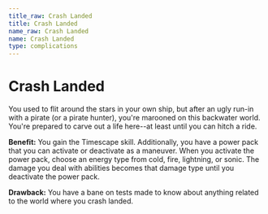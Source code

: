 ```yaml
---
title_raw: Crash Landed
title: Crash Landed
name_raw: Crash Landed
name: Crash Landed
type: complications
---
```


# Crash Landed

You used to flit around the stars in your own ship, but after an ugly run-in with a pirate (or a pirate hunter), you're marooned on this backwater world. You're prepared to carve out a life here--at least until you can hitch a ride.

**Benefit:** You gain the Timescape skill. Additionally, you have a power pack that you can activate or deactivate as a maneuver. When you activate the power pack, choose an energy type from cold, fire, lightning, or sonic. The damage you deal with abilities becomes that damage type until you deactivate the power pack.

**Drawback:** You have a bane on tests made to know about anything related to the world where you crash landed.

